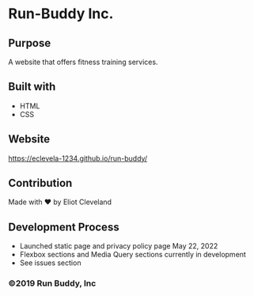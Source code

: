 # Run-Buddy Inc.

## Purpose
A website that offers fitness training services.

## Built with 

* HTML
* CSS

## Website
https://eclevela-1234.github.io/run-buddy/


## Contribution
Made with ❤️ by Eliot Cleveland

## Development Process
* Launched static page and privacy policy page May 22, 2022
* Flexbox sections and Media Query sections currently in development
* See issues section

### ©️2019 Run Buddy, Inc 
